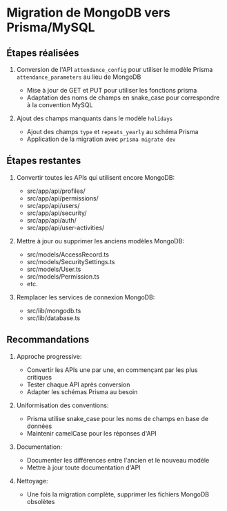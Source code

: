 # Migration de MongoDB vers Prisma/MySQL

## Étapes réalisées

1. Conversion de l'API `attendance_config` pour utiliser le modèle Prisma `attendance_parameters` au lieu de MongoDB
   - Mise à jour de GET et PUT pour utiliser les fonctions prisma
   - Adaptation des noms de champs en snake_case pour correspondre à la convention MySQL

2. Ajout des champs manquants dans le modèle `holidays`
   - Ajout des champs `type` et `repeats_yearly` au schéma Prisma
   - Application de la migration avec `prisma migrate dev`

## Étapes restantes

1. Convertir toutes les APIs qui utilisent encore MongoDB:
   - src/app/api/profiles/
   - src/app/api/permissions/
   - src/app/api/users/
   - src/app/api/security/
   - src/app/api/auth/
   - src/app/api/user-activities/

2. Mettre à jour ou supprimer les anciens modèles MongoDB:
   - src/models/AccessRecord.ts
   - src/models/SecuritySettings.ts 
   - src/models/User.ts
   - src/models/Permission.ts
   - etc.

3. Remplacer les services de connexion MongoDB:
   - src/lib/mongodb.ts
   - src/lib/database.ts

## Recommandations

1. Approche progressive:
   - Convertir les APIs une par une, en commençant par les plus critiques
   - Tester chaque API après conversion
   - Adapter les schémas Prisma au besoin

2. Uniformisation des conventions:
   - Prisma utilise snake_case pour les noms de champs en base de données
   - Maintenir camelCase pour les réponses d'API

3. Documentation:
   - Documenter les différences entre l'ancien et le nouveau modèle
   - Mettre à jour toute documentation d'API

4. Nettoyage:
   - Une fois la migration complète, supprimer les fichiers MongoDB obsolètes 